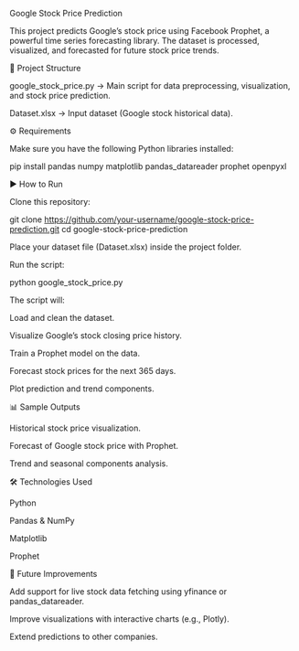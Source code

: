 Google Stock Price Prediction

This project predicts Google’s stock price using Facebook Prophet, a powerful time series forecasting library. The dataset is processed, visualized, and forecasted for future stock price trends.

📂 Project Structure

google_stock_price.py → Main script for data preprocessing, visualization, and stock price prediction.

Dataset.xlsx → Input dataset (Google stock historical data).

⚙️ Requirements

Make sure you have the following Python libraries installed:

pip install pandas numpy matplotlib pandas_datareader prophet openpyxl

▶️ How to Run

Clone this repository:

git clone https://github.com/your-username/google-stock-price-prediction.git
cd google-stock-price-prediction


Place your dataset file (Dataset.xlsx) inside the project folder.

Run the script:

python google_stock_price.py


The script will:

Load and clean the dataset.

Visualize Google’s stock closing price history.

Train a Prophet model on the data.

Forecast stock prices for the next 365 days.

Plot prediction and trend components.



📊 Sample Outputs

Historical stock price visualization.

Forecast of Google stock price with Prophet.

Trend and seasonal components analysis.



🛠️ Technologies Used

Python

Pandas & NumPy

Matplotlib

Prophet



🚀 Future Improvements

Add support for live stock data fetching using yfinance or pandas_datareader.

Improve visualizations with interactive charts (e.g., Plotly).

Extend predictions to other companies.
